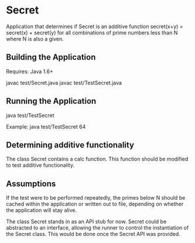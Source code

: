 # Secret

Application that determines if Secret is an additive function secret(x+y) = secret(x) + secret(y) for all combinations of prime numbers less than N where N is also a given.

Building the Application
------------------------

Requires: Java 1.6+

javac test/Secret.java
javac test/TestSecret.java

Running the Application
------------------------

java test/TestSecret <N>

Example: java test/TestSecret 64

Determining additive functionality
----------------------------------

The class Secret contains a calc function.  This function should be modified to test additive functionality.

Assumptions
-----------

If the test were to be performed repeatedly, the primes below N should be cached within the application or written out to file, depending on whether the application will stay alive.

The class Secret stands in as an API stub for now.  Secret could be abstracted to an interface, allowing the runner to control the instantiation of the Secret class.  This would be done once the Secret API was provided.


